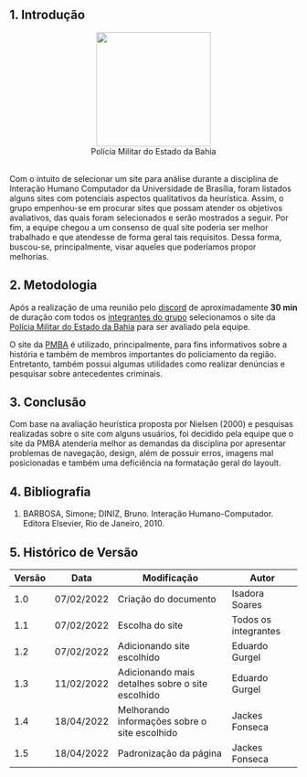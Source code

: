## 1. Introdução

<center>
  <img width="200 px" src="https://user-images.githubusercontent.com/53023400/163802225-4f5e2308-e4c2-4d71-a344-  cf85f0931adf.png">
  <figcaption>Polícia Militar do Estado da Bahia</figcaption>
</center>
<br>

Com o intuito de selecionar um site para análise durante a disciplina de Interação Humano Computador da Universidade de Brasília, foram listados alguns sites com potenciais aspectos qualitativos da heurística. Assim, o grupo empenhou-se em procurar sites que possam atender os objetivos avaliativos, das quais foram selecionados e serão mostrados a seguir. Por fim, a equipe chegou a um consenso de qual site poderia ser melhor trabalhado e que atendesse de forma geral tais requisitos. Dessa forma, buscou-se, principalmente, visar aqueles que poderíamos propor melhorias.

## 2. Metodologia

Após a realização de uma reunião pelo [discord](../planejamento/ferramentas.md) de aproximadamente **30 min** de duração com todos os [integrantes do grupo](../index.md) selecionamos o site da [Polícia Militar do Estado da Bahia](http://www.pm.ba.gov.br/index.php) para ser avaliado pela equipe.

O site da [PMBA](http://www.pm.ba.gov.br/index.php) é utilizado, principalmente, para fins informativos sobre a história e também de membros importantes do policiamento da região. Entretanto, também possui algumas utilidades como realizar denúncias e pesquisar sobre antecedentes criminais.

## 3. Conclusão

Com base na avaliação heurística proposta por Nielsen (2000) e pesquisas realizadas sobre o site com alguns usuários, foi decidido pela equipe que o site da PMBA atenderia melhor as demandas da disciplina por apresentar problemas de navegação, design, além de possuir erros, imagens mal posicionadas e também uma deficiência na formatação geral do layoult.

## 4. Bibliografia
1. BARBOSA, Simone; DINIZ, Bruno. Interação Humano-Computador. Editora Elsevier, Rio de Janeiro, 2010.

## 5. Histórico de Versão

| Versão | Data       | Modificação                            | Autor                |
| ------ | ---------- | -------------------------------------- | -------------------- |
| 1.0    | 07/02/2022 | Criação do documento                   | Isadora Soares       |
| 1.1    | 07/02/2022 | Escolha do site                        | Todos os integrantes |
| 1.2    | 07/02/2022 | Adicionando site escolhido             | Eduardo Gurgel       |
| 1.3    | 11/02/2022 | Adicionando mais detalhes sobre o site escolhido | Eduardo Gurgel       |
| 1.4    | 18/04/2022 | Melhorando informações sobre o site escolhido | Jackes Fonseca       |
| 1.5    | 18/04/2022 | Padronização da página | Jackes Fonseca       |
